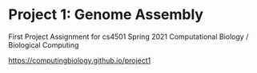 # Project 1: Genome Assembly

First Project Assignment for cs4501 Spring 2021 Computational Biology / Biological Computing

https://computingbiology.github.io/project1
